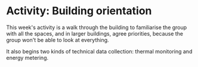 # Activity:  Building orientation

This week's activity is a walk through the building to familiarise the group with all the spaces, and in larger buildings, agree priorities, because the group won't be able to look at everything.  

It also begins two kinds of technical data collection:  thermal monitoring and energy metering.



